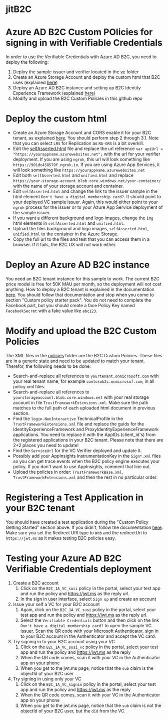 # jitB2C

# Azure AD B2C Custom POlicies for signing in with Verifiable Credentials

In order to use the Verifiable Credentials with Azure AD B2C, you need to deploy the following:

1. Deploy the sample issuer and verifier located in the [vc](/vc) folder
1. Create an Azure Storage Account and deploy the custom html that B2C uses (explained [here](https://docs.microsoft.com/en-us/azure/active-directory-b2c/customize-ui-with-html?pivots=b2c-user-flow#2-create-an-azure-blob-storage-account))
1. Deploy an Azure AD B2C instance and setting up B2C Identity Experience Framework (explained [here](https://docs.microsoft.com/en-us/azure/active-directory-b2c/custom-policy-get-started))
1. Modify and upload the B2C Custom Policies in this github repo

# Deploy the custom html

- Create an Azure Storage Account and CORS enable it for your B2C tenant, as explained [here](https://docs.microsoft.com/en-us/azure/active-directory-b2c/customize-ui-with-html?pivots=b2c-user-flow#2-create-an-azure-blob-storage-account). You should perform step 2 through 3.1. Note that you can select `LRS` for Replication as `RA-GRS` is a bit overkill.
- Edit the [selfAsserted.html](/b2c/html/selfAsserted.html) file and replace the url reference `var apiUrl = "https://yourappname.azurewebsites.net";` with the url for your verifier deployment.
If you are using `ngrok`, this url will look something like `https://901dc458579f.ngrok.io`. If you are using Azure App Services, it will look something like `https://yourappname.azurewebsites.net` 
- Edit both `selfAsserted.html` and `unified.html` and replace `https://your-storage-account.blob.core.windows.net/your-container/` with the name of your storage account and container.
- Edit `selfAsserted.html` and change the link to the issuer sample in the html element `Don't have a digital membership card?`. It should point to your deployed VC sample issuer. Again, this would either point to your `ngrok` process for the issuer or to your Azure App Service deployment of the sample issuer.  
- If you want a different background and logo images, change the `img` html elements in `selfAsserted.html` and `unified.html`. 
- Upload the files background and logo images, `selfAsserted.html`, `unified.html` to the container in the Azure Storage.
- Copy the full url to the files and test that you can access them in a browser. If it fails, the B2C UX will not work either.

# Deploy an Azure AD B2C instance

You need an B2C tenant instance for this sample to work. The current B2C price model is free for 50K MAU per month, so the deployment will not cost anything. How to deploy a B2C tenant is explained in the documentation [here](https://docs.microsoft.com/en-us/azure/active-directory-b2c/custom-policy-get-started). You should follow that documentation and stop when you come to section "Custom policy starter pack". You do not need to complete the Facebook part, but you should create a face Policy Key named `FacebookSecret` with a fake value like `abc123`.

# Modify and upload the B2C Custom Policies

The XML files in the [policies](/policies) folder are the B2C Custom Policies. These files are in a generic state and need to be updated to match your tenant. Therefor, the following needs to be done:

- Search-and-replace all references to `yourtenant.onmicrosoft.com` with your real tenant name, for example `contosob2c.onmicrosof.com`, in all policy xml files.
- Search-and-replace all references to `yourstorageaccount.blob.core.windows.net` with your real storage account in file `TrustFrameworkExtensions.xml`. Make sure the path matches to the full path of each uploaded html document in previous section.
- Find the `login-NonInteractive` TechnicalProfile in the `TrustFrameworkExtensions.xml` file and replace the guids for the IdentityExperienceFramework and ProxyIdentityExperienceFramework applications. You need to replace it with the AppIDs (client_id's) from the registered applications in your B2C tenant. Please note that there are 2+2 places you need to update!
- Find the `ServiceUrl` for the VC Verifier deployed and update it.
- Possibly add your AppInsights InstrumentationKey in the `Sign*.xml` files so you can get trace events when the B2C policy engine executes your policy. If you don't want to use AppInsights, comment that line out.
- Upload the policies in order: `TrustFrameworkBase.xml`, `TrustFrameworkExtensions.xml` and then the rest in no particular order.
 
# Registering a Test Application in your B2C tenant

You should have created a test application during the "Custom Policy Getting Started" section above. If you didn't, follow the documentation [here](https://docs.microsoft.com/en-us/azure/active-directory-b2c/tutorial-register-applications?tabs=app-reg-ga). Make sure you set the Redirect URI type to `Web` and the redirectUri to `https://jwt.ms` as it makes testing B2C policies easy.

# Testing your Azure AD B2C Verifiable Credentials deployment

1. Create a B2C account
    1. Click on the `B2C_1A_VC_susi` policy in the portal, select your test app and run the policy and https://jwt.ms as the reply url.
    1. In the sign in user interface, select `Sign up` and create an account
1. Issue your self a VC for your B2C account
    1. Again, click on the `B2C_1A_VC_susi` policy in the portal, select your test app and run the policy and https://jwt.ms as the reply url.
    1. Select the `Verifiable Credentials` button and then click on the link `Don't have a digital membership card?` to open the sample VC issuer. Scan the QR code with your Microsoft Authenticator, sign in to your B2C account in the Authenticator and accept the VC card. 
1. Try signing in to your B2C account using your VC
    1. Click on the `B2C_1A_VC_susi_vc`  policy in the portal, select your test app and run the policy and https://jwt.ms as the reply 
    1. When the QR code comes, scan it with your VC in the Authenticator app on your phone
    1. When you get to the jwt.ms page, notice that the `sub` claim is the objectId of your B2C user
1. Try signing in using only your VC
    1. Click on the `B2C_1A_VC_signin`  policy in the portal, select your test app and run the policy and https://jwt.ms as the reply 
    1. When the QR code comes, scan it with your VC in the Authenticator app on your phone
    1. When you get to the jwt.ms page, notice that the `sub` claim is not the objectId of your B2C user, but the `did` from the VC.
